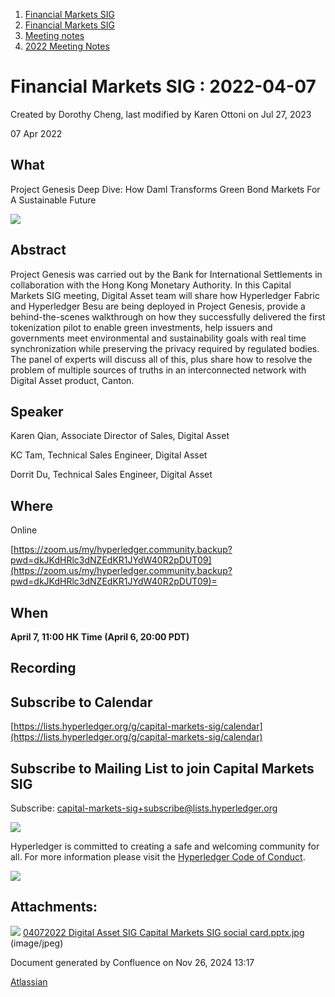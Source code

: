 1. [Financial Markets SIG](index.html)
2. [Financial Markets SIG](Financial-Markets-SIG_20545549.html)
3. [Meeting notes](Meeting-notes_20558268.html)
4. [2022 Meeting Notes](2022-Meeting-Notes_20547503.html)

# Financial Markets SIG : 2022-04-07

Created by Dorothy Cheng, last modified by Karen Ottoni on Jul 27, 2023

07 Apr 2022

## What

Project Genesis Deep Dive: How Daml Transforms Green Bond Markets For A Sustainable Future 

![](attachments/20545670/20559896.jpg?height=250)

## Abstract

Project Genesis was carried out by the Bank for International Settlements in collaboration with the Hong Kong Monetary Authority. In this Capital Markets SIG meeting, Digital Asset team will share how Hyperledger Fabric and Hyperledger Besu are being deployed in Project Genesis, provide a behind-the-scenes walkthrough on how they successfully delivered the first tokenization pilot to enable green investments, help issuers and governments meet environmental and sustainability goals with real time synchronization while preserving the privacy required by regulated bodies. The panel of experts will discuss all of this, plus share how to resolve the problem of multiple sources of truths in an interconnected network with Digital Asset product, Canton.

## Speaker

Karen Qian, Associate Director of Sales, Digital Asset

KC Tam, Technical Sales Engineer, Digital Asset

Dorrit Du, Technical Sales Engineer, Digital Asset

## Where

Online

[https://zoom.us/my/hyperledger.community.backup?pwd=dkJKdHRlc3dNZEdKR1JYdW40R2pDUT09](https://zoom.us/my/hyperledger.community.backup?pwd=dkJKdHRlc3dNZEdKR1JYdW40R2pDUT09)=

## When

**April 7, 11:00 HK Time (April 6, 20:00 PDT)** 

## Recording

## Subscribe to Calendar

[https://lists.hyperledger.org/g/capital-markets-sig/calendar](https://lists.hyperledger.org/g/capital-markets-sig/calendar)

## Subscribe to Mailing List to join Capital Markets SIG

Subscribe: [capital-markets-sig+subscribe@lists.hyperledger.org](mailto:capital-markets-sig+subscribe@lists.hyperledger.org)

![](https://wiki.hyperledger.org/download/attachments/2392771/welcome.png?version=2&modificationDate=1572450107000&api=v2)

Hyperledger is committed to creating a safe and welcoming community for all. For more information please visit the [Hyperledger Code of Conduct](https://lf-hyperledger.atlassian.net/wiki/display/HYP/Hyperledger+Code+of+Conduct).

![](https://wiki.hyperledger.org/download/attachments/29034696/Antitrustnotice.png?version=1&modificationDate=1581695654000&api=v2)

## Attachments:

![](images/icons/bullet_blue.gif) [04072022 Digital Asset SIG Capital Markets SIG social card.pptx.jpg](attachments/20545670/20559896.jpg) (image/jpeg)

Document generated by Confluence on Nov 26, 2024 13:17

[Atlassian](http://www.atlassian.com/)

